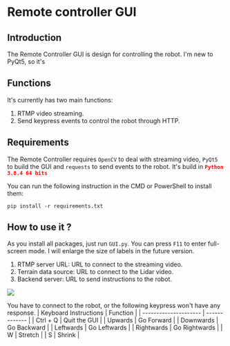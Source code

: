 # Remote controller GUI
## Introduction
The Remote Controller GUI is design for controlling the robot. I'm new to PyQt5, so it's

## Functions
It's currently has two main functions:
1. RTMP video streaming.
2. Send keypress events to control the robot through HTTP.

## Requirements
The Remote Controller requires `OpenCV` to deal with streaming video, `PyQt5` to build the GUI and `requests` to send events to the robot. It's build in <strong><font color=#ff0000>`Python 3.8.4 64 bits`</font></strong>

You can run the following instruction in the CMD or PowerShell to install them:

```
pip install -r requirements.txt
```


## How to use it ?
As you install all packages, just run `GUI.py`. You can press `F11` to enter full-screen mode. I will enlarge the size of labels in the future version.

1. RTMP server URL: URL to connect to the streaming video.
2. Terrain data source: URL to connect to the Lidar video.
3. Backend server: URL to send instructions to the robot.

![](https://i.imgur.com/uBPDhXP.png)


You have to connect to the robot, or the following keypress won't have any response.
| Keyboard Instructions | Function      |
| --------------------- | ------------- |
| Ctrl + Q              | Quit the GUI  |
| Upwards               | Go Forward    |
| Downwards             | Go Backward   |
| Leftwards             | Go Leftwards  |
| Rightwards            | Go Rightwards |
| W                     | Stretch       |
| S                     | Shrink        |




